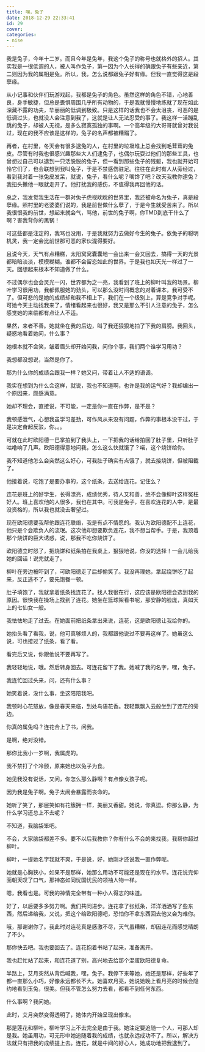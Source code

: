 ```yaml
---
title: 嘿，兔子
date: 2018-12-29 22:33:41
id: 29
cover: 
categories:
- nise
---
```


 我是兔子，今年十二岁。而且今年是兔年，我这个兔子的称号也就格外的招人。其实我是一很低调的人，被人叫作兔子，第一因为个人长得的确跟兔子有些亲近，第二则因为我的属相是兔。所以，我，怎么说都跟兔子好有缘。但我一直觉得这是段孽缘。

 从小记事和伙伴们玩游戏起，我都是兔子的角色。虽然这样的角色不错，心地善良，身手敏捷，但总是畏惧周围几乎所有动物的，于是我就慢慢地练就了现在如此深藏不露的功夫，华丽丽的低调到极致。只是这样的话我也不会太沮丧，可恶的是低调过头，也就没人会注意到我了，这就是让人无法忍受的事了。我这样一活蹦乱跳的兔子，却被人无视，是多么寂寞孤独的事啊。一个高年级的大哥哥就曾对我说过，现在的我不应该是这样的，兔子的名声都被糟蹋了。

 再者，在村里，冬天会有很多逮兔的人，在村里的垃圾堆上总会找到毛茸茸的兔皮。尽管有时我也很感兴趣那些大人们逮兔子，也偶尔玩耍过他们的那些工具，也曾想过自己可以逮到一只活脱脱的兔子，但一看到那些兔子的残躯，我也就开始可怜它们了，也会联想到我叫兔子，于是不禁感伤驻足。往往在此时有人从旁经过，看到我对着一张兔皮发呆，就说，兔子，看什么呢？嘴馋了吧？改天我教你逮兔？我扭头撇他一眼就走开了。他打扰我的感伤，不值得我再回他的话。

 总之，我发觉我生活在一群对兔子虎视眈眈的世界里，我还被命名为兔子，真是段孽缘。照村里的老婆婆们说的，我是前世做什么孽了，于是今生就受苦来了。所以我很恨我的前世，想起来就会气，骂他，前世的兔子啊，你TMD到底干什么了啊？害我背你的黑锅！

 可这些都是注定的，我骂也没用，于是我就努力去做好今生的兔子。依兔子的聪明机灵，我一定会比前世那可恶的家伙混得要好。

 且说今天，天气有点糟糕，太阳窝窝囊囊地一会出来一会又回去，搞得一天的光景都暗暗淡淡，模模糊糊。谁都不会留恋如此的世界。于是我也如天光一样过了一天。回想起来根本不知道做了什么。

 不过偶尔也会会灵光一闪，世界都为之一亮，我看到了班上的柳叶叫我的场景。柳叶学习很用功，我都佩服她的劲头，可以那么没时间概念的对着课本，我可受不了。但可悲的是她的成绩却和我不相上下，我们在一个级别上，算是竞争对手呢。可她今天主动找我来了，情绪看起来也很好，我又是那么不引人注意的兔子，怎么感觉她的来临都有点让人不适。

 果然，来者不善。她就坐在我的后边，叫了我还狠狠地拍了下我的肩膀。我回头，疑惑地看着她问，什么事？

 她根本就不会笑，皱着眉头却开始问我，问你个事，我们两个谁学习用功？

 我想都没想说，当然是你了。

 那为什么你的成绩会跟我一样？她又问，带着让人不适的语调。

 我实在想到为什么会这样，就说，我也不知道啊，也许是我的运气好？我却编出一个原因来，颇感满意。

 她却不理会，直接说，不可能，一定是你一直在作弊，是不是？

 我顿感泄气，心想我虽学习差劲，可作风从来没有问题，作弊的事根本没干过，于是决定奋起反驳，你。。。

 可就在此时欧阳德一巴掌拍到了我头上，一下把我的话给拍回了肚子里，只听肚子咕噜响了几声。欧阳德得意地问我，怎么这么快就饿了？喏，这个烧饼给你。

 我不知道他怎么会突然这么好心，可我肚子确实有点饿了，就去接烧饼，但被阻截了。

 他接着说，吃饱了是要办事的，这个纸条，去送给连花。记住么？

 连花是班上的好学生，长得漂亮，成绩优秀，待人又和善，绝不会像柳叶这样冤枉好人。班上喜欢他的人很多，我也在其中。可我是兔子，在喜欢连花的人中，是最没资格的，所以我也就没去奢望过。

 现在欧阳德要我帮他跟连花联络，我是有点不情愿的。我认为欧阳德配不上连花，他只是个会欺负人的流氓。这次他却想要欺负连花，我不想当帮手。于是，我顶着那个烧饼的巨大诱惑，说，那我不吃你烧饼了。

 欧阳德立时怒了，把烧饼和纸条拍在我桌上，狠狠地说，你没的选择！一会儿给我她的回话！说完就走了。

 柳叶在旁边被吓到了，可欧阳德走了后却偷笑了。我没再理她，拿起烧饼吃了起来，反正逃不了，要先饱餐一顿。

 肚子填饱了，我就拿着纸条找连花了。找人我很在行，这应该是欧阳德会选到我的原因。很快我在操场上找到了连花。她坐在篮球架看书呢，那安静的脸庞，真如天上的七仙女一般。

 我怯怯地走了过去。在她面前把纸条拿出来说，连花，这是欧阳德让我给你的。

 她抬头看了看我，说，他可真够烦人的，我都跟他说过不要再这样了。她虽这么说，可也接过了纸条，看了看。

 看完后又说，你跟他说不要再写了。

 我轻轻地说，哦。然后转身回去。可连花留下了我。她喊了我的名字，嘿，兔子。

 我连忙回过头来，问，还有什么事？

 她笑着说，没什么事，坐这陪陪我吧。

 我顿时心花怒放，像是春天来临，到处鸟语花香。我轻飘飘入云般坐到了连花的旁边。

 你真的属兔吗？连花合上了书，问我。

 是啊，绝对没错。

 那你比我小一岁啊，我属虎的。

 我不禁打了个冷颤，原来她也以兔子为食。

 她见我没有说话，又问，你怎么那么静啊？有点像女孩子呢。

 因为我是兔子啊。兔子太闹会暴露而丧命的。

 她听了笑了，那层笑如有花簇拥一样，美丽又香甜。她说，你真逗。你那么静，为什么学习还总上不去呢？

 不知道，我脑袋笨吧。

 不会，大家脑袋都差不多。要不以后我教你？你有什么不会的来找我，我帮你超过柳叶。

 柳叶，一提她名字我就不爽，于是说，好，她刚才还说我一直作弊呢。

 她就是心胸狭小，如果不是那样，她那么用功不可能还是现在的水平。连花说完仰面朝天叹了口气，那神态如同忧国忧民的领袖人物一样。

 嗯，我看也是。可我的神情完全带有一种小人得志的味道。

 好了，以后要多多努力啊。我们共同进步。连花拿了张纸条，洋洋洒洒写了些东西，然后递给我，又说，把这个给欧阳德吧，恐怕你不拿东西回去他又会为难你。

 哦，那谢谢你了。我此时对连花真是感激不尽，天气虽糟糕，却因连花而感觉晴朗了不少。

 那你快去吧。我也要回去了。连花抱着书站了起来，准备离开。

 我也赶忙站了起来，和连花道了别，高兴地去给那个混蛋欧阳德复命。

 半路上，艾月突然从背后喊我，嘿，兔子。我停下来等她，她还是那样，好些年了都一直那么小巧，好像永远都长不大。她喜欢月亮，她说她晚上看月亮的时候会隐约地看到玉兔，很美。但我不管怎么努力去看，都看不到任何东西。

 什么事啊？我问她。

 此时，艾月突然变得透明了，她体内开始呈现出像来。

 那是莲花和柳叶。柳叶学习上不去完全是由于我。她注定要追随一个人，可那人却是我。她虽用功，可无形中她追随着我的成绩，也就永远成功不了。所以，解决方法就只有把我的成绩提上去。连花，就是中间的好心人，她成功地把我逮到了。
